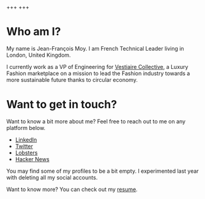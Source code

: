 +++
+++

# Who am I?

My name is Jean-François Moy. I am French Technical Leader living in London, United Kingdom.

I currently work as a VP of Engineering for [Vestiaire Collective](https://www.vestiairecollective.com), a Luxury Fashion marketplace on a mission to lead the Fashion industry towards a more sustainable future thanks to circular economy.

# Want to get in touch?

Want to know a bit more about me? Feel free to reach out to me on any platform below.

- [LinkedIn](https://www.linkedin.com/in/jeanfrancoismoy)
- [Twitter](https://twitter.com/moystard)
- [Lobsters](https://lobste.rs/u/moystard)
- [Hacker News](https://news.ycombinator.com/user?id=moystard)

You may find some of my profiles to be a bit empty. I experimented last year with deleting all my social accounts.

Want to know more? You can check out my [resume](/resume).
